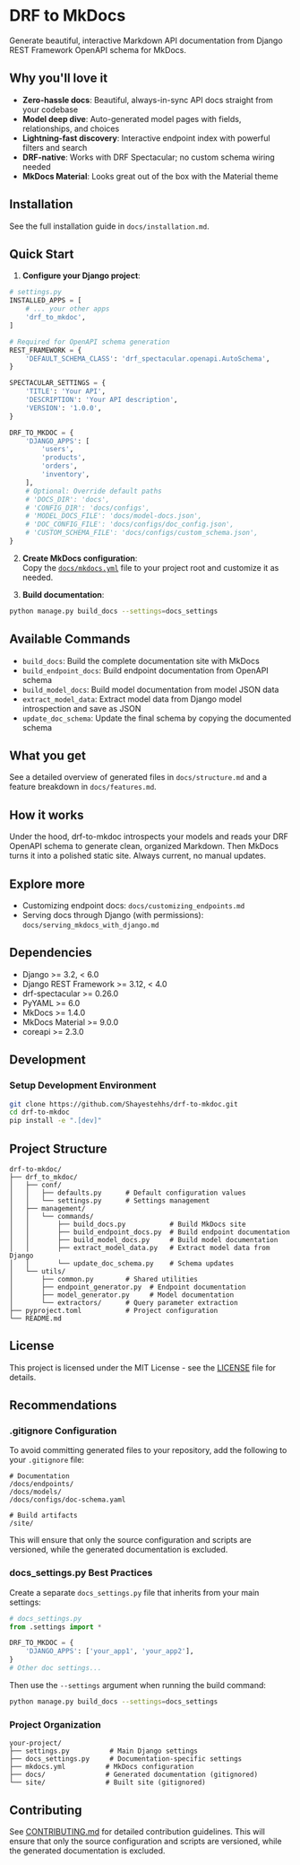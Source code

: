 # DRF to MkDocs

Generate beautiful, interactive Markdown API documentation from Django REST Framework OpenAPI schema for MkDocs.

## Why you'll love it

- **Zero-hassle docs**: Beautiful, always-in-sync API docs straight from your codebase
- **Model deep dive**: Auto-generated model pages with fields, relationships, and choices
- **Lightning-fast discovery**: Interactive endpoint index with powerful filters and search
- **DRF-native**: Works with DRF Spectacular; no custom schema wiring needed
- **MkDocs Material**: Looks great out of the box with the Material theme

## Installation

See the full installation guide in `docs/installation.md`.

## Quick Start

1. **Configure your Django project**:

```python
# settings.py
INSTALLED_APPS = [
    # ... your other apps
    'drf_to_mkdoc',
]

# Required for OpenAPI schema generation
REST_FRAMEWORK = {
    'DEFAULT_SCHEMA_CLASS': 'drf_spectacular.openapi.AutoSchema',
}

SPECTACULAR_SETTINGS = {
    'TITLE': 'Your API',
    'DESCRIPTION': 'Your API description',
    'VERSION': '1.0.0',
}

DRF_TO_MKDOC = {
    'DJANGO_APPS': [
        'users',
        'products',
        'orders',
        'inventory',
    ],
    # Optional: Override default paths
    # 'DOCS_DIR': 'docs',
    # 'CONFIG_DIR': 'docs/configs',
    # 'MODEL_DOCS_FILE': 'docs/model-docs.json',
    # 'DOC_CONFIG_FILE': 'docs/configs/doc_config.json',
    # 'CUSTOM_SCHEMA_FILE': 'docs/configs/custom_schema.json',
}
```

2. **Create MkDocs configuration**:  
   Copy the [`docs/mkdocs.yml`](docs/mkdocs.yml) file to your project root and customize it as needed.

3. **Build documentation**:

```bash
python manage.py build_docs --settings=docs_settings
```

## Available Commands

- `build_docs`: Build the complete documentation site with MkDocs
- `build_endpoint_docs`: Build endpoint documentation from OpenAPI schema
- `build_model_docs`: Build model documentation from model JSON data
- `extract_model_data`: Extract model data from Django model introspection and save as JSON
- `update_doc_schema`: Update the final schema by copying the documented schema

## What you get

See a detailed overview of generated files in `docs/structure.md` and a feature breakdown in `docs/features.md`.

## How it works

Under the hood, drf-to-mkdoc introspects your models and reads your DRF OpenAPI schema to generate clean, organized Markdown. Then MkDocs turns it into a polished static site. Always current, no manual updates.

## Explore more

- Customizing endpoint docs: `docs/customizing_endpoints.md`
- Serving docs through Django (with permissions): `docs/serving_mkdocs_with_django.md`

## Dependencies

- Django >= 3.2, < 6.0
- Django REST Framework >= 3.12, < 4.0
- drf-spectacular >= 0.26.0
- PyYAML >= 6.0
- MkDocs >= 1.4.0
- MkDocs Material >= 9.0.0
- coreapi >= 2.3.0

## Development

### Setup Development Environment

```bash
git clone https://github.com/Shayestehhs/drf-to-mkdoc.git
cd drf-to-mkdoc
pip install -e ".[dev]"
```

## Project Structure

```
drf-to-mkdoc/
├── drf_to_mkdoc/
│   ├── conf/
│   │   ├── defaults.py      # Default configuration values
│   │   └── settings.py      # Settings management
│   ├── management/
│   │   └── commands/
│   │       ├── build_docs.py           # Build MkDocs site
│   │       ├── build_endpoint_docs.py  # Build endpoint documentation
│   │       ├── build_model_docs.py     # Build model documentation
│   │       ├── extract_model_data.py   # Extract model data from Django
│   │       └── update_doc_schema.py    # Schema updates
│   └── utils/
│       ├── common.py        # Shared utilities
│       ├── endpoint_generator.py  # Endpoint documentation
│       ├── model_generator.py     # Model documentation
│       └── extractors/      # Query parameter extraction
├── pyproject.toml           # Project configuration
└── README.md
```

## License

This project is licensed under the MIT License - see the [LICENSE](LICENSE) file for details.

## Recommendations

### .gitignore Configuration

To avoid committing generated files to your repository, add the following to your `.gitignore` file:

```gitignore
# Documentation
/docs/endpoints/
/docs/models/
/docs/configs/doc-schema.yaml

# Build artifacts
/site/
```

This will ensure that only the source configuration and scripts are versioned, while the generated documentation is excluded.

### docs_settings.py Best Practices

Create a separate `docs_settings.py` file that inherits from your main settings:

```python
# docs_settings.py
from .settings import *

DRF_TO_MKDOC = {
    'DJANGO_APPS': ['your_app1', 'your_app2'],
}
# Other doc settings...
```

Then use the `--settings` argument when running the build command:

```bash
python manage.py build_docs --settings=docs_settings
```

### Project Organization

```
your-project/
├── settings.py          # Main Django settings
├── docs_settings.py     # Documentation-specific settings
├── mkdocs.yml          # MkDocs configuration
├── docs/               # Generated documentation (gitignored)
└── site/               # Built site (gitignored)
```

## Contributing

See [CONTRIBUTING.md](CONTRIBUTING.md) for detailed contribution guidelines. 
This will ensure that only the source configuration and scripts are versioned, while the generated documentation is excluded.